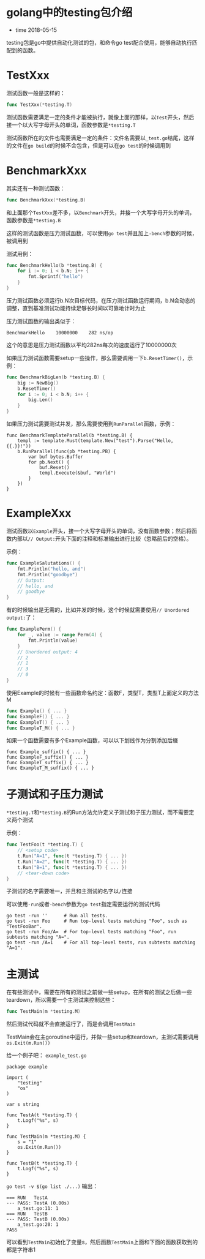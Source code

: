 # golang中的testing包介绍

- time 2018-05-15

testing包是go中提供自动化测试的包，和命令go test配合使用，能够自动执行匹配到的函数。

# TestXxx

测试函数一般是这样的：
```go
func TestXxx(*testing.T)
```

测试函数需要满足一定的条件才能被执行，就像上面的那样，以`Test`开头，然后接一个以大写字母开头的单词，函数参数是`*testing.T`

测试函数所在的文件也需要满足一定的条件：文件名需要以`_test.go`结尾，这样的文件在`go build`的时候不会包含，但是可以在`go test`的时候调用到

# BenchmarkXxx

其实还有一种测试函数：
```go
func BenchmarkXxx(*testing.B)
```

和上面那个`TestXxx`差不多，以`Benchmark`开头，并接一个大写字母开头的单词，函数参数是`*testing.B`

这样的测试函数是压力测试函数，可以使用`go test`并且加上`-bench`参数的时候，被调用到

测试用例：
```go
func BenchmarkHello(b *testing.B) {
    for i := 0; i < b.N; i++ {
        fmt.Sprintf("hello")
    }
}
```

压力测试函数必须运行b.N次目标代码，在压力测试函数运行期间，b.N会动态的调整，直到基准测试功能持续足够长时间以可靠地计时为止

压力测试函数的输出类似于：
```
BenchmarkHello    10000000    282 ns/op
```

这个的意思是压力测试函数以平均282ns每次的速度运行了10000000次

如果压力测试函数需要setup一些操作，那么需要调用一下`b.ResetTimer()`，示例：
```go
func BenchmarkBigLen(b *testing.B) {
    big := NewBig()
    b.ResetTimer()
    for i := 0; i < b.N; i++ {
        big.Len()
    }
}
```

如果压力测试需要测试并发，那么需要使用到`RunParallel`函数，示例：
```
func BenchmarkTemplateParallel(b *testing.B) {
    templ := template.Must(template.New("test").Parse("Hello, {{.}}!"))
    b.RunParallel(func(pb *testing.PB) {
        var buf bytes.Buffer
        for pb.Next() {
            buf.Reset()
            templ.Execute(&buf, "World")
        }
    })
}
```

# ExampleXxx

测试函数以`Example`开头，接一个大写字母开头的单词，没有函数参数；然后将函数内部以`// Output:`开头下面的注释和标准输出进行比较（忽略前后的空格）。

示例：
```go
func ExampleSalutations() {
    fmt.Println("hello, and")
    fmt.Println("goodbye")
    // Output:
    // hello, and
    // goodbye
}
```

有的时候输出是无需的，比如并发的时候，这个时候就需要使用`// Unordered output:`了：
```go
func ExamplePerm() {
    for _, value := range Perm(4) {
        fmt.Println(value)
    }
    // Unordered output: 4
    // 2
    // 1
    // 3
    // 0
}
```

使用Example的时候有一些函数命名约定：函数F，类型T，类型T上面定义的方法M
```go
func Example() { ... }
func ExampleF() { ... }
func ExampleT() { ... }
func ExampleT_M() { ... }
```

如果一个函数需要有多个Example函数，可以以下划线作为分割添加后缀
```
func Example_suffix() { ... }
func ExampleF_suffix() { ... }
func ExampleT_suffix() { ... }
func ExampleT_M_suffix() { ... }
```

# 子测试和子压力测试

`*testing.T`和`*testing.B`的Run方法允许定义子测试和子压力测试，而不需要定义两个测试

示例：
```go
func TestFoo(t *testing.T) {
    // <setup code>
    t.Run("A=1", func(t *testing.T) { ... })
    t.Run("A=2", func(t *testing.T) { ... })
    t.Run("B=1", func(t *testing.T) { ... })
    // <tear-down code>
}
```

子测试的名字需要唯一，并且和主测试的名字以`/`连接

可以使用`-run`或者`-bench`参数为`go test`指定需要运行的测试代码
```
go test -run ''      # Run all tests.
go test -run Foo     # Run top-level tests matching "Foo", such as "TestFooBar".
go test -run Foo/A=  # For top-level tests matching "Foo", run subtests matching "A=".
go test -run /A=1    # For all top-level tests, run subtests matching "A=1".
```

# 主测试

在有些测试中，需要在所有的测试之前做一些setup，在所有的测试之后做一些teardown，所以需要一个主测试来控制这些：
```go
func TestMain(m *testing.M)
```

然后测试代码就不会直接运行了，而是会调用`TestMain`

TestMain会在主goroutine中运行，并做一些setup和teardown，主测试需要调用`os.Exit(m.Run())`

给一个例子吧：
`example_test.go`
```
package example

import (
	"testing"
	"os"
)

var s string

func TestA(t *testing.T) {
	t.Logf("%s", s)
}

func TestMain(m *testing.M) {
	s = "1"
	os.Exit(m.Run())
}

func TestB(t *testing.T) {
	t.Logf("%s", s)
}
```

`go test -v $(go list ./...)`
输出：
```
=== RUN   TestA
--- PASS: TestA (0.00s)
	a_test.go:11: 1
=== RUN   TestB
--- PASS: TestB (0.00s)
	a_test.go:20: 1
PASS
```

可以看到`TestMain`初始化了变量s，然后函数`TestMain`上面和下面的函数获取到的都是字符串1